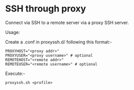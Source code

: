 # SSH through proxy

Connect via SSH to a remote server via a proxy SSH server.

Usage:

Create a <profile>.conf in proxyssh.d/ following this format:-

	PROXYHOST="<proxy addr>"
	PROXYUSER="<proxy username>" # optional
	REMOTEHOST="<remote addr>"
	REMOTEUSER="<remote username>" # optional

Execute:-

	proxyssh.sh <profile>
